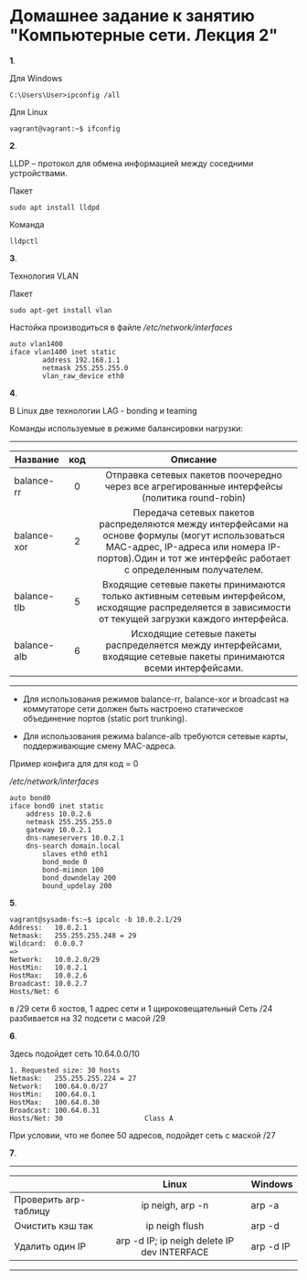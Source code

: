# Домашнее задание к занятию "Компьютерные сети. Лекция 2"
**1**.

Для Windows

```
C:\Users\User>ipconfig /all
``` 
Для Linux
```
vagrant@vagrant:~$ ifconfig
```


**2**.	

LLDP – протокол для обмена информацией между соседними устройствами.

Пакет
```
sudo apt install lldpd
```
Команда 
```
lldpctl
```


**3**.

Технология VLAN

Пакет
```
sudo apt-get install vlan
```
Настойка производиться в файле */etc/network/interfaces*
```
auto vlan1400
iface vlan1400 inet static
        address 192.168.1.1
        netmask 255.255.255.0
        vlan_raw_device eth0

```


**4**.

В Linux две технологии LAG - bonding и teaming

Команды используемые в режиме балансировки нагрузки:

 ---------
|Название       | код |Описание                    |
| ------------- |:---:| :--------------------------:|
| balance-rr    | 0 | Отправка сетевых пакетов поочередно через все агрегированные интерфейсы (политика round-robin) |
| balance-xor     | 2      |   Передача сетевых пакетов распределяются между интерфейсами на основе формулы (могут использоваться MAC-адрес, IP-адреса или номера IP-портов).Один и тот же интерфейс работает с определенным получателем. |
| balance-tlb | 5      |    Входящие сетевые пакеты принимаются только активным сетевым интерфейсом, исходящие распределяется в зависимости от текущей загрузки каждого интерфейса. |
| balance-alb | 6      |   Исходящие сетевые пакеты распределяется между интерфейсами, входящие сетевые пакеты принимаются всеми интерфейсами. |
----------------------------

- Для использования режимов balance-rr, balance-xor и broadcast на коммутаторе сети должен быть настроено статическое объединение портов (static port trunking).

- Для использования режима balance-alb требуются сетевые карты, поддерживающие смену MAC-адреса.

Пример конфига для для код = 0

*/etc/network/interfaces*

```
auto bond0
iface bond0 inet static
    address 10.0.2.6
    netmask 255.255.255.0    
    gateway 10.0.2.1
    dns-nameservers 10.0.2.1
    dns-search domain.local
        slaves eth0 eth1
        bond_mode 0
        bond-miimon 100
        bond_downdelay 200
        bound_updelay 200
```




**5**.	

```
vagrant@sysadm-fs:~$ ipcalc -b 10.0.2.1/29
Address:   10.0.2.1
Netmask:   255.255.255.248 = 29
Wildcard:  0.0.0.7
=>
Network:   10.0.2.0/29
HostMin:   10.0.2.1
HostMax:   10.0.2.6
Broadcast: 10.0.2.7
Hosts/Net: 6
```
в /29 сети 6 хостов, 1 адрес сети и 1 щироковещательный
Сеть /24 разбивается на 32 подсети с масой /29

**6**.	

Здесь подойдет сеть 10.64.0.0/10

```
1. Requested size: 30 hosts
Netmask:   255.255.255.224 = 27
Network:   100.64.0.0/27
HostMin:   100.64.0.1
HostMax:   100.64.0.30
Broadcast: 100.64.0.31
Hosts/Net: 30                    Class A
```
При условии, что не более 50 адресов, подойдет сеть с маской /27

**7**.


 ---------
|| Linux |Windows                    |
| -------------------- |:--------------------:| :-----------------|
| Проверить arp-таблицу  |    ip neigh, arp -n      | arp -a |
| Очистить кэш так    | ip neigh flush      |   arp -d |
| Удалить один IP | arp -d IP; ip neigh delete IP dev INTERFACE      |    arp -d IP |

----------------------------

